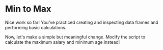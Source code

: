 # Min to Max

Nice work so far! You've practiced creating and inspecting data frames and performing basic calculations.

Now, let's make a simple but meaningful change. Modify the script to calculate the maximum salary and minimum age instead!